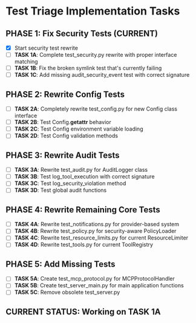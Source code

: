 # Test Triage Implementation Tasks

## PHASE 1: Fix Security Tests (CURRENT)
- [x] Start security test rewrite
- [ ] **TASK 1A**: Complete test_security.py rewrite with proper interface matching
- [ ] **TASK 1B**: Fix the broken symlink test that's currently failing
- [ ] **TASK 1C**: Add missing audit_security_event test with correct signature

## PHASE 2: Rewrite Config Tests  
- [ ] **TASK 2A**: Completely rewrite test_config.py for new Config class interface
- [ ] **TASK 2B**: Test Config.__getattr__ behavior
- [ ] **TASK 2C**: Test Config environment variable loading
- [ ] **TASK 2D**: Test Config validation methods

## PHASE 3: Rewrite Audit Tests
- [ ] **TASK 3A**: Rewrite test_audit.py for AuditLogger class
- [ ] **TASK 3B**: Test log_tool_execution with correct signature
- [ ] **TASK 3C**: Test log_security_violation method
- [ ] **TASK 3D**: Test global audit functions

## PHASE 4: Rewrite Remaining Core Tests
- [ ] **TASK 4A**: Rewrite test_notifications.py for provider-based system
- [ ] **TASK 4B**: Rewrite test_policy.py for security-aware PolicyLoader
- [ ] **TASK 4C**: Rewrite test_resource_limits.py for current ResourceLimiter
- [ ] **TASK 4D**: Rewrite test_tools.py for current ToolRegistry

## PHASE 5: Add Missing Tests
- [ ] **TASK 5A**: Create test_mcp_protocol.py for MCPProtocolHandler
- [ ] **TASK 5B**: Create test_server_main.py for main application functions
- [ ] **TASK 5C**: Remove obsolete test_server.py

## CURRENT STATUS: Working on TASK 1A